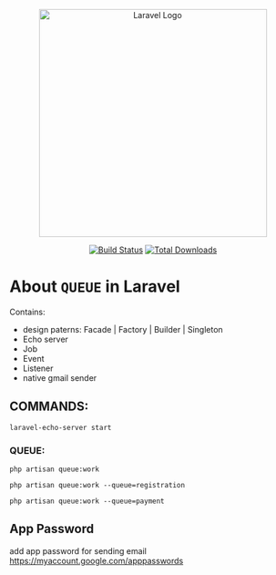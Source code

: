<p align="center"><a href="https://laravel.com" target="_blank"><img src="https://raw.githubusercontent.com/laravel/art/master/logo-lockup/5%20SVG/2%20CMYK/1%20Full%20Color/laravel-logolockup-cmyk-red.svg" width="400" alt="Laravel Logo"></a></p>

<p align="center">
<a href="https://github.com/tarasiukv/queue.com"><img src="https://github.com/laravel/framework/workflows/tests/badge.svg" alt="Build Status"></a>
<a href="https://github.com/tarasiukv/queue.com"><img src="https://img.shields.io/packagist/dt/laravel/framework" alt="Total Downloads"></a>
</p>

# About `QUEUE` in Laravel

Contains: 
 - design paterns: Facade | Factory | Builder |  Singleton
 - Echo server
 - Job
 - Event
 - Listener
 - native gmail sender

## COMMANDS:

    laravel-echo-server start

### QUEUE: 

    php artisan queue:work

    php artisan queue:work --queue=registration

    php artisan queue:work --queue=payment

## App Password

add app password for sending email
https://myaccount.google.com/apppasswords
